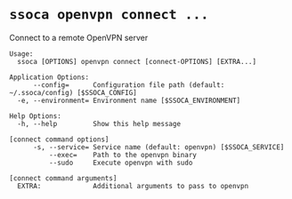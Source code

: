 # `ssoca openvpn connect ...`

Connect to a remote OpenVPN server

    Usage:
      ssoca [OPTIONS] openvpn connect [connect-OPTIONS] [EXTRA...]
    
    Application Options:
          --config=      Configuration file path (default: ~/.ssoca/config) [$SSOCA_CONFIG]
      -e, --environment= Environment name [$SSOCA_ENVIRONMENT]
    
    Help Options:
      -h, --help         Show this help message
    
    [connect command options]
          -s, --service= Service name (default: openvpn) [$SSOCA_SERVICE]
              --exec=    Path to the openvpn binary
              --sudo     Execute openvpn with sudo
    
    [connect command arguments]
      EXTRA:             Additional arguments to pass to openvpn
    
